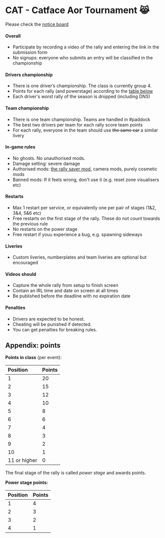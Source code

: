 # CAT - Catface Aor Tournament 😹

Please check the [notice board](https://github.com/xlsrln/cat/blob/main/news.md)

#### Overall
- Participate by recording a video of the rally and entering the link in the submission form
- No signups: everyone who submits an entry will be classified in the championship

#### Drivers championship
- There is one driver’s championship. The class is currently group 4.
- Points for each rally (and powerstage) according to the [table below](https://github.com/xlsrln/cat/edit/main/cat_rules.md#appendix-points)
- Each driver's worst rally of the season is dropped (including DNS)

#### Team championship
- There is one team championship. Teams are handled in #paddock
- The best two drivers per team for each rally score team points
- For each rally, everyone in the team should use ~~the same car~~ a similar livery

#### In-game rules
- No ghosts. No unauthorised mods.
- Damage setting: severe damage
- Authorised mods: [the rally saver mod](https://www.nexusmods.com/artofrally/mods/6), camera mods, purely cosmetic mods
- Banned mods: If it feels wrong, don't use it (e.g. reset zone visualisers etc)

#### Restarts
- Max 1 restart per service, or equivalently one per pair of stages (1&2, 3&4, 5&6 etc)
- Free restarts on the first stage of the rally. These do not count towards the previous rule
- No restarts on the power stage
- Free restart if youu experience a bug, e.g. spawning sideways

#### Liveries
- Custom liveries, numberplates and team liveries are optional but encouraged

#### Videos should
- Capture the whole rally from setup to finish screen
- Contain an IRL time and date on screen at all times
- Be published before the deadline with no expiration date

#### Penalties
- Drivers are expected to be honest. 
- Cheating will be punished if detected.
- You can get penalties for breaking rules. 

## Appendix: points

**Points in class** (per event):

|Position|Points|
|:----|:----|
|1|20|
|2|15|
|3|12|
|4|10|
|5|8|
|6|6|
|7|4|
|8|3|
|9|2|
|10|1|
|11 or higher|0|


The final stage of the rally is called _power stage_ and awards points.

**Power stage points:**

|Position|Points|
|:----|:----|
|1|4|
|2|3|
|3|2|
|4|1|

